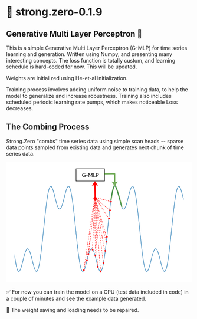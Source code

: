 # 📎 strong.zero-0.1.9 
## Generative Multi Layer Perceptron 🤖 

This is a simple Generative Multi Layer Perceptron (G-MLP) for time series learning and generation. Written using Numpy, and presenting many interesting concepts. 
The loss function is totally custom, and learning schedule is hard-coded for now. This will be updated.

Weights are initialized using He-et-al Initialization. 

Training process involves adding uniform noise to training data, to help the model to generalize and increase robustness. Training also includes scheduled periodic learning rate pumps, which makes noticeable Loss decreases. 

## The Combing Process

Strong.Zero "combs" time series data using simple scan heads -- sparse data points sampled from existing data and generates next chunk of time series data.  

![alt text](https://github.com/vertinski/strong-zero/blob/main/images/g-mlp_01.png "Fig 1")

✅ For now you can train the model on a CPU (test data included in code) in a couple of minutes and see the example data generated. 

🚫 The weight saving and loading needs to be repaired. 
